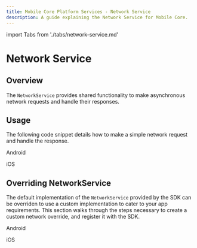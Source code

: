 ```yaml
---
title: Mobile Core Platform Services - Network Service
description: A guide explaining the Network Service for Mobile Core.
---
```


import Tabs from './tabs/network-service.md'

# Network Service

## Overview

The `NetworkService` provides shared functionality to make asynchronous network requests and handle their responses.

## Usage

The following code snippet details how to make a simple network request and handle the response.

<TabsBlock orientation="horizontal" slots="heading, content" repeat="2"/>

Android

<Tabs query="platform=android&task=usage"/>

iOS

<Tabs query="platform=ios&task=usage"/>

## Overriding NetworkService

The default implementation of the `NetworkService` provided by the SDK can be overriden to use a custom implementation to cater to your app requirements. This section walks through the steps necessary to create a custom network override, and register it with the SDK.

<TabsBlock orientation="horizontal" slots="heading, content" repeat="2"/>

Android

<Tabs query="platform=android&task=override"/>

iOS

<Tabs query="platform=ios&task=override"/>